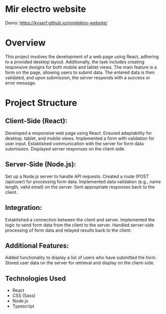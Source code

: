 # Mir electro website
Demo: https://kyserf.github.io/mirelektro-website/

# Overview

This project involves the development of a web page using React, adhering to a provided desktop layout. Additionally, the task includes creating responsive designs for both mobile and tablet views. The main feature is a form on the page, allowing users to submit data. The entered data is then validated, and upon submission, the server responds with a success or error message.

# Project Structure
## Client-Side (React):

Developed a responsive web page using React.
Ensured adaptability for desktop, tablet, and mobile views.
Implemented a form with validation for user input.
Established communication with the server for form data submission.
Displayed server responses on the client-side.

## Server-Side (Node.js):

Set up a Node.js server to handle API requests.
Created a route (POST /api/user) for processing form data.
Implemented data validation (e.g., name length, valid email) on the server.
Sent appropriate responses back to the client.

## Integration:

Established a connection between the client and server.
Implemented the logic to send form data from the client to the server.
Handled server-side processing of form data and relayed results back to the client.

## Additional Features:

Added functionality to display a list of users who have submitted the form.
Stored user data on the server for retrieval and display on the client-side.

## Technologies Used

- React
- CSS (Sass)
- Node.js
- Typescript
